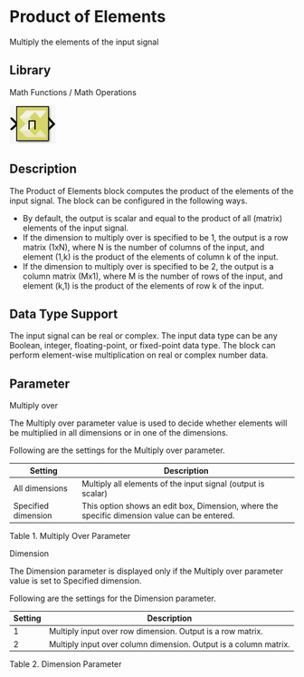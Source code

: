 # Product of Elements

Multiply the elements of the input signal

## Library

Math Functions / Math Operations

![](./Images/vtg1532103642841.png)

## Description

The Product of Elements block computes the product of the elements of
the input signal. The block can be configured in the following ways.

- By default, the output is scalar and equal to the product of all
  (matrix) elements of the input signal.
- If the dimension to multiply over is specified to be 1, the output is
  a row matrix (1xN), where N is the number of columns of the input, and
  element (1,k) is the product of the elements of column k of the input.
- If the dimension to multiply over is specified to be 2, the output is
  a column matrix (Mx1), where M is the number of rows of the input, and
  element (k,1) is the product of the elements of row k of the input.

## Data Type Support

The input signal can be real or complex. The input data type can be any
Boolean, integer, floating-point, or fixed-point data type. The block
can perform element-wise multiplication on real or complex number data.

## Parameter

Multiply over

The Multiply over parameter value is used to decide whether elements
will be multiplied in all dimensions or in one of the dimensions.

Following are the settings for the Multiply over parameter.

| Setting             | Description                                                                                  |
|---------------------|----------------------------------------------------------------------------------------------|
| All dimensions      | Multiply all elements of the input signal (output is scalar)                                 |
| Specified dimension | This option shows an edit box, Dimension, where the specific dimension value can be entered. |

Table 1. Multiply Over Parameter

Dimension

The Dimension parameter is displayed only if the Multiply over parameter
value is set to Specified dimension.

Following are the settings for the Dimension parameter.

| Setting | Description                                                      |
|---------|------------------------------------------------------------------|
| 1       | Multiply input over row dimension. Output is a row matrix.       |
| 2       | Multiply input over column dimension. Output is a column matrix. |

Table 2. Dimension Parameter
